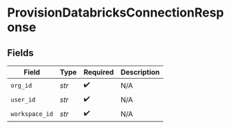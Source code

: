 # ProvisionDatabricksConnectionResponse


## Fields

| Field              | Type               | Required           | Description        |
| ------------------ | ------------------ | ------------------ | ------------------ |
| `org_id`           | *str*              | :heavy_check_mark: | N/A                |
| `user_id`          | *str*              | :heavy_check_mark: | N/A                |
| `workspace_id`     | *str*              | :heavy_check_mark: | N/A                |